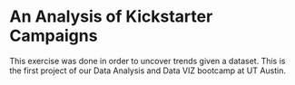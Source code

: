 # An Analysis of Kickstarter Campaigns
This exercise was done in order to uncover trends given a dataset. This is the first project of our Data Analysis and Data VIZ bootcamp at UT Austin.
